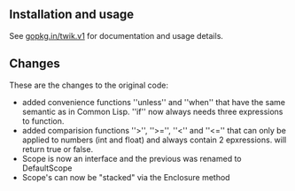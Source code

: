 Installation and usage
----------------------

See [gopkg.in/twik.v1](https://gopkg.in/twik.v1) for documentation and usage details.

Changes
-------

These are the changes to the original code:

- added convenience functions ''unless'' and ''when'' that have the same semantic as in Common Lisp. ''if'' now always needs three expressions to function.
- added comparision functions ''>'', ''>='', ''<'' and ''<='' that can only be applied to numbers (int and float) and always contain 2 epxressions. will return true or false.
- Scope is now an interface and the previous was renamed to DefaultScope
- Scope's can now be "stacked" via the Enclosure method
